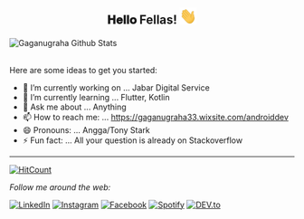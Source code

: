 <div align="center">
<h2> 𝐇𝐞𝐥𝐥𝐨 Fellas! <img src="https://github.com/ABSphreak/ABSphreak/blob/master/gifs/Hi.gif" width="30px"></h2>
</div>

<div align="left">

<img align="center" src="https://github-readme-stats.vercel.app/api?username=gaganugraha33&include_all_commits=true&count_private=true&show_icons=true&line_height=20&title_color=7A7ADB&icon_color=2234AE&text_color=D3D3D3&bg_color=0,000000,130F40" alt="Gaganugraha Github Stats">

</br>
</br>

Here are some ideas to get you started:

- 🔭 I’m currently working on ... Jabar Digital Service
- 🌱 I’m currently learning ... Flutter, Kotlin
- 💬 Ask me about ... Anything
- 📫 How to reach me: ... https://gaganugraha33.wixsite.com/androiddev
- 😄 Pronouns: ... Angga/Tony Stark
- ⚡ Fun fact: ... All your question is already on Stackoverflow 

---
[![HitCount](http://hits.dwyl.com/gaganugraha33/gaganugraha33.svg)](http://hits.dwyl.com/gaganugraha33/gaganugraha33)

<i>Follow me around the web:</i><br>

  <!-- <a target="_blank" href="https://www.linkedin.com/in/absphreak/">🇱​🇮​🇳​🇰​🇪​🇩​🇮​🇳​</a> ●
  <a target="_blank" href="https://www.instagram.com/absphreak/">🇮​🇳​🇸​🇹​🇦​🇬​🇷​🇦​🇲​</a> ●
  <a target="_blank" href="https://www.facebook.com/originalphreak/">🇫​🇦​🇨​🇪​🇧​🇴​🇴​🇰​</a> ●
  <a target="_blank" href="https://open.spotify.com/user/0170agi99s5hh187g7mtz245b">🇸​🇵​🇴​🇹​🇮​🇫​🇾​</a>
  <a target="_blank" href="https://dev.to/ABSphreak">🇸​🇵​🇴​🇹​🇮​🇫​🇾​</a> -->

<a href="https://www.linkedin.com/in/angga-nugraha-785b43ba" target="_blank"><img src="https://img.shields.io/badge/LinkedIn-%230077B5.svg?&style=flat-square&logo=linkedin&logoColor=white" alt="LinkedIn"></a>
<a href="https://www.instagram.com/gaganugraha92" target="_blank"><img src="https://img.shields.io/badge/Instagram-%23E4405F.svg?&style=flat-square&logo=instagram&logoColor=white" alt="Instagram"></a>
<a href="https://www.facebook.com/angga.nugraha.7543" target="_blank"><img src="https://img.shields.io/badge/Facebook-%231877F2.svg?&style=flat-square&logo=facebook&logoColor=white" alt="Facebook"></a>
<a href="https://open.spotify.com/user/21hoz3gmzmo6syiuirmwbm7hy" target="_blank"><img src="https://img.shields.io/badge/Spotify-%231ED760.svg?&style=flat-square&logo=spotify&logoColor=white" alt="Spotify"></a>
<a href="https://gaganugraha33.wixsite.com/androiddev" target="_blank"><img src="https://img.shields.io/badge/DEV-%230A0A0A.svg?&style=flat-square&logo=DEV.to&logoColor=white" alt="DEV.to"></a>

</div>
